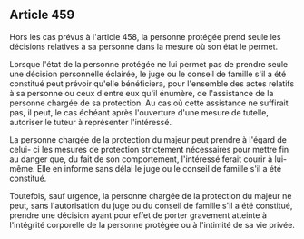 Article 459
----
Hors les cas prévus à l'article 458, la personne protégée prend seule les
décisions relatives à sa personne dans la mesure où son état le permet.

Lorsque l'état de la personne protégée ne lui permet pas de prendre seule une
décision personnelle éclairée, le juge ou le conseil de famille s'il a été
constitué peut prévoir qu'elle bénéficiera, pour l'ensemble des actes relatifs à
sa personne ou ceux d'entre eux qu'il énumère, de l'assistance de la personne
chargée de sa protection. Au cas où cette assistance ne suffirait pas, il peut,
le cas échéant après l'ouverture d'une mesure de tutelle, autoriser le tuteur à
représenter l'intéressé.

La personne chargée de la protection du majeur peut prendre à l'égard de celui-
ci les mesures de protection strictement nécessaires pour mettre fin au danger
que, du fait de son comportement, l'intéressé ferait courir à lui-même. Elle en
informe sans délai le juge ou le conseil de famille s'il a été constitué.

Toutefois, sauf urgence, la personne chargée de la protection du majeur ne peut,
sans l'autorisation du juge ou du conseil de famille s'il a été constitué,
prendre une décision ayant pour effet de porter gravement atteinte à l'intégrité
corporelle de la personne protégée ou à l'intimité de sa vie privée.
